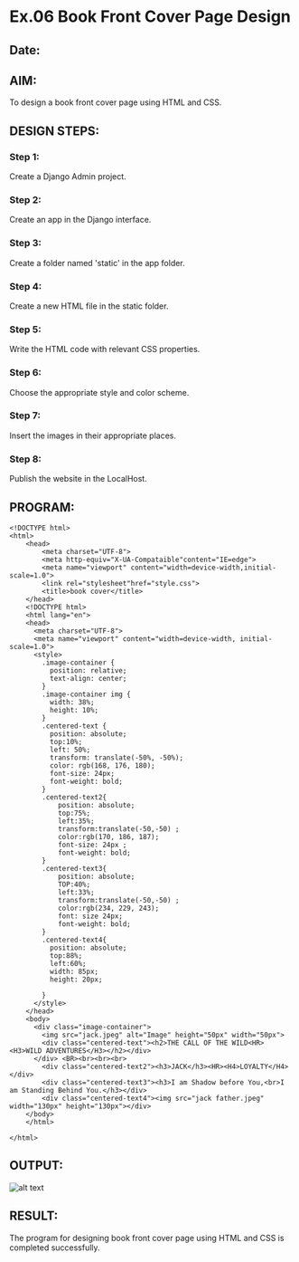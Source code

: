 # Ex.06 Book Front Cover Page Design
## Date:

## AIM:
To design a book front cover page using HTML and CSS.

## DESIGN STEPS:

### Step 1:
Create a Django Admin project.

### Step 2:
Create an app in the Django interface.

### Step 3:
Create a folder named 'static' in the app folder.

### Step 4:
Create a new HTML file in the static folder.

### Step 5:
Write the HTML code with relevant CSS properties.

### Step 6:
Choose the appropriate style and color scheme.

### Step 7:
Insert the images in their appropriate places.

### Step 8:
Publish the website in the LocalHost.

## PROGRAM:
```
<!DOCTYPE html>
<html>
    <head>
        <meta charset="UTF-8">
        <meta http-equiv="X-UA-Compataible"content="IE=edge">
        <meta name="viewport" content="width=device-width,initial-scale=1.0">
        <link rel="stylesheet"href="style.css">
        <title>book cover</title>
    </head>
    <!DOCTYPE html>
    <html lang="en">
    <head>
      <meta charset="UTF-8">
      <meta name="viewport" content="width=device-width, initial-scale=1.0">
      <style>
        .image-container {
          position: relative;
          text-align: center;
        }
        .image-container img {
          width: 38%;
          height: 10%;
        }
        .centered-text {
          position: absolute;
          top:10%;
          left: 50%;
          transform: translate(-50%, -50%);
          color: rgb(168, 176, 180);
          font-size: 24px;
          font-weight: bold;
        }
        .centered-text2{
            position: absolute;
            top:75%;
            left:35%;
            transform:translate(-50,-50) ;
            color:rgb(170, 186, 187);
            font-size: 24px ;
            font-weight: bold;
        }
        .centered-text3{
            position: absolute;
            TOP:40%;
            left:33%;
            transform:translate(-50,-50) ;
            color:rgb(234, 229, 243);
            font: size 24px; 
            font-weight: bold;
        }
        .centered-text4{
          position: absolute;
          top:88%;
          left:60%;
          width: 85px;
          height: 20px;
          
        }
      </style>
    </head>
    <body>
      <div class="image-container">
        <img src="jack.jpeg" alt="Image" height="50px" width="50px">
        <div class="centered-text"><h2>THE CALL OF THE WILD<HR><H3>WILD ADVENTURES</H3></h2></div>
      </div> <BR><br><br><br>
        <div class="centered-text2"><h3>JACK</h3><HR><H4>LOYALTY</H4></div>
        <div class="centered-text3"><h3>I am Shadow before You,<br>I am Standing Behind You.</h3></div>
        <div class="centered-text4"><img src="jack father.jpeg" width="130px" height="130px"></div>
    </body>
    </html>
    
</html>

```

## OUTPUT:
![alt text](<Screenshot (60).png>)

## RESULT:
The program for designing book front cover page using HTML and CSS is completed successfully.

